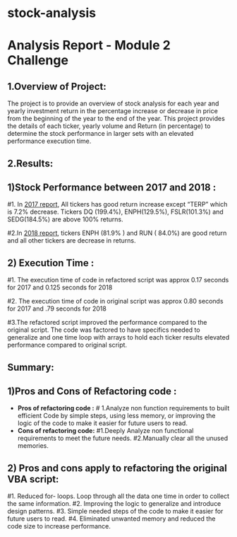 # stock-analysis
# Analysis Report - Module 2 Challenge

## 1.Overview of Project:
The project is to provide an overview of stock analysis for each year and yearly investment return in the percentage increase or decrease in price from the beginning of the year to the end of the year. This project provides the details of each ticker, yearly volume and Return (in percentage) to determine the stock performance in larger sets with an elevated performance execution time.

## 2.Results:

## 1)Stock Performance between 2017 and 2018 :
#1. In [2017 report](https://github.com/raajasrini/stock-analysis/Resources/VBA_Challenge_2017.png), All tickers has good return increase except “TERP” which is 7.2% decrease. Tickers DQ (199.4%), ENPH(129.5%), FSLR(101.3%) and SEDG(184.5%) are above 100% returns.

#2.In [2018 report](https://github.com/raajasrini/stock-analysis/Resources/VBA_Challenge_2018.png), tickers ENPH (81.9% ) and RUN ( 84.0%) are good return and all other tickers are decrease in returns. 

 ## 2) Execution Time :
#1. The execution time of code in refactored script was approx 0.17 seconds for 2017 and 0.125 seconds for 2018

#2. The execution time of code in original script was approx 0.80 seconds for 2017 and .79 seconds for 2018

#3.The refactored script improved the performance compared to the original script. The code was factored to have specifics needed to generalize and one time loop with arrays to hold each ticker results elevated performance compared to original script.

## Summary:
## 1)Pros and Cons of Refactoring code :
  
 * **Pros of refactoring code :** # 1.Analyze non function requirements to built efficient Code by simple steps, using less memory, or improving the logic of the code to make it easier for future users to read.
 * **Cons of refactoring code:**
#1.Deeply Analyze non functional requirements to meet the future needs.
#2.Manually clear all the unused memories.

## 2) Pros and cons apply to refactoring the original VBA script:
#1.	Reduced for- loops. Loop through all the data one time in order to collect the same information.
#2.	Improving the logic to generalize and introduce design patterns.
#3.	Simple needed steps of the code to make it easier for future users to read. 
#4.	Eliminated unwanted memory and reduced the code size to increase performance.
